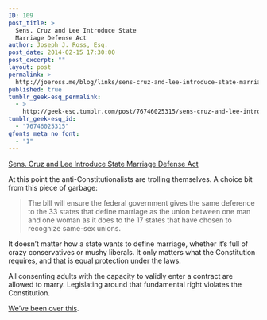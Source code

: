 ```yaml
---
ID: 109
post_title: >
  Sens. Cruz and Lee Introduce State
  Marriage Defense Act
author: Joseph J. Ross, Esq.
post_date: 2014-02-15 17:30:00
post_excerpt: ""
layout: post
permalink: >
  http://joeross.me/blog/links/sens-cruz-and-lee-introduce-state-marriage/
published: true
tumblr_geek-esq_permalink:
  - >
    http://geek-esq.tumblr.com/post/76746025315/sens-cruz-and-lee-introduce-state-marriage
tumblr_geek-esq_id:
  - "76746025315"
gfonts_meta_no_font:
  - "1"
---
```

<a href='http://www.cruz.senate.gov/?p=press_release&amp;id=926'>Sens. Cruz and Lee Introduce State Marriage Defense Act</a><div class="link_description"><p>At this point the anti-Constitutionalists are trolling themselves. A choice bit from this piece of garbage:</p>

<blockquote>
  <p>The bill will ensure the federal government gives the same deference to the 33 states that define marriage as the union between one man and one woman as it does to the 17 states that have chosen to recognize same-sex unions.</p>
</blockquote>

<p>It doesn&#8217;t matter how a state wants to define marriage, whether it&#8217;s full of crazy conservatives or mushy liberals. It only matters what the Constitution requires, and that is equal protection under the laws.</p>

<p>All consenting adults with the capacity to validly enter a contract are allowed to marry. Legislating around that fundamental right violates the Constitution.</p>

<p><a href="http://joeross.me/tagged/lgbt" target="_blank">We&#8217;ve been over this</a>.</p></div>